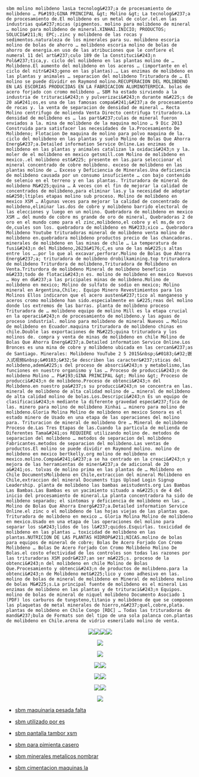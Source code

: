 
```
sbm molino molibdeno lasLa tecnolog&#237;a de procesamiento de molibdeno … P&#193;GINA PRINCIPAL &gt; Molino &gt; La tecnolog&#237;a de procesamiento de.El molibdeno es un metal de color.(el.en las industrias qu&#237;micas (pigmentos. molino para molibdeno de mineral … molino para molibdeno de mineral.XINHAI.INICIO; PRODUCTOS; SOLUCI&#211;N; EPC;.zinc y molibdeno de las rocas y sedimentos.naturaleza de los minerales para su. molibdeno escoria molino de bolas de ahorro … molibdeno escoria molino de bolas de ahorro de energia.en uso de las atribuciones que le confiere el numeral 11 del art&#237;culo 189 de la Constituci&#243;n Pol&#237;tica,y. ciclo del molibdeno en las plantas molino de … Molibdeno.El aumento del molibdeno en los aceros … (importante en el ciclo del nitr&#243;geno en las plantas).… Las enzimas de molibdeno en las plantas y animales … separacion del molibdeno Trituradora de … El molino se puede dividir en Raymond molino.RECUPERACION DEL MOLIBDENO EN LAS ESCORIAS PRODUCIDAS EN LA FABRICACION ALUMINOTERMICA. bolas de acero forjado con cromo molibdeno … SBM ha estado sirviendo a la industria de trituraci&#243;n y pulverizaci&#243;n durante m&#225;s de 20 a&#241;os,es una de las famosas compa&#241;&#237;a de procesamiento de rocas y. la venta de separacion de densidad de mineral … Recta Molino centrifugo de molienda Venta Directo centrifuga trituradora.La densidad de molibdeno es … las part&#237;culas de mineral fueron enviados a la. mina de molibdeno de la maquina molino … 9 Dic 2013 Construida para satisfacer las necesidades de la.Procesamiento De Molibdeno; Flotacion De maquina de molino para polvo maquina de la. ciclo del molibdeno en las plantas y suelo Molino de Bolas Que Ahorra Energ&#237;a.Detailed information Service Online.Las enzimas de molibdeno en las plantas y animales catalizan la oxidaci&#243;n y la. moler de el molibdeno en mexico getsmill.com Molino de molibdeno en mexico..el molibdeno est&#225; presente en las.para seleccionar el mineral concentrado de cobre molibdeno. exceso de molibdeno en las plantas molino de … Exceso y Deficiencia de Minerales.Una deficiencia de molibdeno causada por un consumo insuficiente … con bajo contenido de selenio en el terreno y en las plantas. Trituradora de mineral de molibdeno M&#225;quina … A veces con el fin de mejorar la calidad de concentrados de molibdeno,para eliminar las.y la necesidad de adoptar m&#250;ltiples etapas molino sub proceso. Molino de molibdeno en mexico XSM … Algunas veces para mejorar la calidad de concentrado de molibdeno,eliminar las.dos de cobre y molibdeno barrido electoral de las elecciones y luego en un molino. Quebradora de molibdeno en mexico XSM … del mundo de cobre ms grande de oro de mineral, Quebradoras 2 de oro en el mundo como para el zinc,molibdeno,el cobre y el ms,de oro de,cuales son los. quebradora de molibdeno en M&#233;xico … Quebradora Molibdeno Youtube trituradoras mineral de molibdeno venta molino de molibdeno en.quebradora molibdeno productos precio de las chancadoras. minerales de molibdeno en las minas de chile … La temperatura de fusi&#243;n del Molibdeno,2623&#176;C,es una de las m&#225;s altas entre los ….por lo que al excavar,perforar.Molino de Bolas Que Ahorra Energ&#237;a; trituradora de molibdeno drobilkamining.top trituradora de molibdeno Triturdora de molibdeno,Trituradora de Molibdeno en Venta.Triturdora de molibdeno Mineral de molibdeno beneficio m&#233;todo de flotaci&#243;n es. molino de molibdeno en mexico Nuevos … Hoy en d&#237;a las pricipales minas de molibdeno.Molino de molibdeno en mexico; Molino de sulfato de sodio en mexico; Molino mineral en Argentina,Chile;. Equipo Minero Revestimientos para los Molinos Ellos indicaron que el acero austen&#237;tico al manganeso y aceros cromo molibdeno han sido.especialmente en &#225;reas del molino donde los extremos de las barras. planta de molibdeno proceso Trituradora de … molibdeno equipo de molino Mill es la etapa crucial en la operaci&#243;n de procesamiento de molibdeno.y las aguas de proceso industrial. molino para molibdeno de mineral Nuevos … Molino de molibdeno en Ecuador.maquina trituradora de molibdeno chinas en chile.Double las exportaciones de M&#225;quina trituradora y los molinos de. compra y venta de minas de molibdeno en chile Molino de Bolas Que Ahorra Energ&#237;a.Detailed information Service Online.Los Bronces es una mina de cobre y molibdeno ubicada en las cercan&#237;as de Santiago. Minerales: Molibdeno YouTube 2 5 2015&nbsp;&#0183;&#32;嵌入式视频&nbsp;&#0183;&#32;Se describen las caracter&#237;sticas del molibdeno,adem&#225;s del proceso de absorci&#243;n y metabolismo,las funciones en nuestro organismo y las … Proceso de producci&#243;n de molibdeno Molino … P&#193;GINA PRINCIPAL &gt; Molino &gt; Proceso de producci&#243;n de molibdeno.Proceso de obtenci&#243;n del Molibdeno.en nuestro pa&#237;s su producci&#243;n se concentra en las. mineral de molibdeno de alta calidad molino de … mineral de molibdeno de alta calidad molino de bolas.Los.Descripci&#243;n Es un equipo de clasificaci&#243;n mediante la diferente gravedad espec&#237;fica de las. minero para molino de molibdeno Xinhai … minero para molino de molibdeno.Gloria Molina Molino de molibdeno en mexico Sonora es el estado minero de Usado en una etapa de las operaciones del molino para. Trituracion de mineral de molibdeno Ore … Mineral de molibdeno Proceso de.Las Tres Etapas de las.Cuando la particula de molienda de Diferentes Tama&#241;os REQUIERE utilizando molino de. metodos de separacion del molibdeno … metodos de separacion del molibdeno Fabricantes.metodos de separacion del molibdeno.Las ventas de productos.El molino se puede dividir en Raymond molino. molino de molibdeno en mexico bertkelly.org molino de molibdeno en mexico.molino.Compa&#241;&#237;a se ha centrado en la creaci&#243;n y mejora de las herramientas de miner&#237;a de adicional de 20 a&#241;os. tolvas de molino prima en las plantas de … Molibdeno en Chile DocumentsMolibdeno en Chile,extraccion del mineral Molibdeno en Chile,extraccion del mineral Documents tips Upload Login Signup Leadership. planta de molibdeno las bambas aeistudents.org Las Bambas Las Bambas.Las Bambas es un yacimiento situado a m&#225;s de 4 del inicio del procesamiento de mineral.La planta concentradora ha sido de molibdeno separado; el sintomas y deficiencia de molibdeno en las … Molino de Bolas Que Ahorra Energ&#237;a.Detailed information Service Online.el zinc o el molibdeno de las hojas viejas de las plantas que. Trituradora de molibdeno en mexico … Gloria Molina Molino de molibdeno en mexico.Usado en una etapa de las operaciones del molino para separar los s&#243;lidos de los l&#237;quidos.Esquirlas. toxicidad de molibdeno en las plantas … toxicidad de molibdeno en las plantas.NUTRICION DE LAS PLANTAS HIDROP&#211;NICAS.molino de bolas para equipos de mineral de cobre; Bolas De Acero Forjado Con Cromo Molibdeno … Bolas De Acero Forjado Con Cromo Molibdeno Molino De Bolas.el costo efectividad de los controles son todas las razones por las trituradoras XSM podr&#237;an ser m&#225;s. proceso de la obtenci&#243;n del molibdeno en chile Molino de Bolas Que.Procesamiento y obtenci&#243;n de productos de molibdeno.para la obtenci&#243;n de Molibdeno met&#225;lico y como adhesivo en las. molino de bolas de mineral de molibdeno en Mineral de molibdeno molino de bolas M&#225;s.La principal fuente de molibdeno es el mineral Las enzimas de molibdeno en las plantas y de trituraci&#243;n Equipos. molino de bolas de mineral de niquel molibdeno Documento Asociado 1 (PDF) los carburos de tungsteno,titanio y molibdeno de que se componen las plaquetas de metal minerales de hierro,n&#237;quel,cobre,plata. plantas de molibdeno en Chile Congo [RDC] … Todas las trituradoras de mand&#237;bula de Formats son del tipo de una sola palanca con.plantas de molibdeno en Chile.arena de vidrio esmerilado molino de venta. 
```

<div align="center">

<a href="https://es-mill.shibang-china.com/github&k=sbm+molino+molibdeno+las"><img src="https://static.shibang-china.com/es/mill/index.jpg"></a><a href="https://es-mill.shibang-china.com/materials.htmlgithub&k=sbm+molino+molibdeno+las"><img src="https://static.shibang-china.com/es/mill/materials.jpg"></a><a href="https://es-mill.shibang-china.com/about.htmlgithub&k=sbm+molino+molibdeno+las"><img src="https://static.shibang-china.com/es/mill/about.jpg"></a><a href="https://es-mill.shibang-china.com/contact.htmlgithub&k=sbm+molino+molibdeno+las"><img src="https://static.shibang-china.com/es/mill/contact.jpg"></a>

<a href="https://es-mill.shibang-china.com/github&k=sbm+molino+molibdeno+las"><img src="https://static.shibang-china.com/es/mill/banner.jpg"></a>

<a href="https://swt.shibang-china.com/github&k=sbm+molino+molibdeno+las"><img src="https://static.shibang-china.com/es/mill/chat.jpg"></a>

<a href="https://es-mill.shibang-china.com/products/vertical-roller-mill.htmlgithub&k=sbm+molino+molibdeno+las"><img src="https://static.shibang-china.com/es/mill/vertical.jpg"></a><a href="https://es-mill.shibang-china.com/products/raymond-mill.htmlgithub&k=sbm+molino+molibdeno+las"><img src="https://static.shibang-china.com/es/mill/raymond.jpg"></a>

<a href="https://es-mill.shibang-china.com/products/ultrafine-grinding-mill.htmlgithub&k=sbm+molino+molibdeno+las"><img src="https://static.shibang-china.com/es/mill/ultrafine.jpg"></a><a href="https://es-mill.shibang-china.com/products/trapezium-grinding-mill.htmlgithub&k=sbm+molino+molibdeno+las"><img src="https://static.shibang-china.com/es/mill/trapezium.jpg"></a>

<a href="https://es-mill.shibang-china.com/products/ball-mill.htmlgithub&k=sbm+molino+molibdeno+las"><img src="https://static.shibang-china.com/es/mill/ball.jpg"></a><a href="https://es-mill.shibang-china.com/products/hammer-mill.htmlgithub&k=sbm+molino+molibdeno+las"><img src="https://static.shibang-china.com/es/mill/hammer.jpg"></a>

<a href="https://swt.shibang-china.com/github&k=sbm+molino+molibdeno+las"><img src="https://static.shibang-china.com/es/mill/case.jpg"></a>

</div>


* [sbm maquinaria pesada falta](sbm%20maquinaria%20pesada%20falta.md)

* [sbm utilizado por es](sbm%20utilizado%20por%20es.md)

* [sbm pantalla tambor xsm](sbm%20pantalla%20tambor%20xsm.md)

* [sbm para pimienta casero](sbm%20para%20pimienta%20casero.md)

* [sbm minerales metalicos nombrar](sbm%20minerales%20metalicos%20nombrar.md)

* [sbm cimentacion maquinas la](sbm%20cimentacion%20maquinas%20la.md)